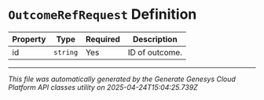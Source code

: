 # `OutcomeRefRequest` Definition

| Property | Type | Required | Description |
|----------|------|----------|-------------|
| id | `string` | Yes | ID of outcome. |

---

*This file was automatically generated by the Generate Genesys Cloud Platform API classes utility on 2025-04-24T15:04:25.739Z*